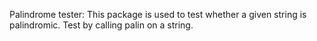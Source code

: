 
Palindrome tester:
This package is used to test whether a given string is palindromic.
Test by calling palin on a string.